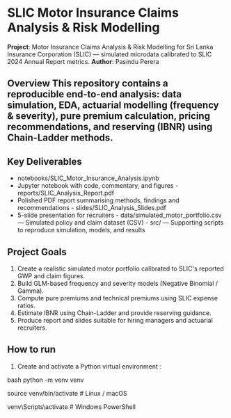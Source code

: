 # SLIC Motor Insurance Claims Analysis & Risk Modelling 

**Project**: Motor Insurance Claims Analysis & Risk Modelling for Sri Lanka Insurance Corporation (SLIC) — simulated microdata calibrated to SLIC 2024 Annual Report metrics. 
**Author**: Pasindu Perera 

## Overview This repository contains a reproducible end-to-end analysis: data simulation, EDA, actuarial modelling (frequency & severity), pure premium calculation, pricing recommendations, and reserving (IBNR) using Chain-Ladder methods.

## Key Deliverables 
- notebooks/SLIC_Motor_Insurance_Analysis.ipynb
- Jupyter notebook with code, commentary, and figures - reports/SLIC_Analysis_Report.pdf
- Polished PDF report summarising methods, findings and recommendations - slides/SLIC_Analysis_Slides.pdf
- 5-slide presentation for recruiters - data/simulated_motor_portfolio.csv — Simulated policy and claim dataset (CSV) - src/ — Supporting scripts to reproduce simulation, models, and results 

## Project Goals 
1. Create a realistic simulated motor portfolio calibrated to SLIC's reported GWP and claim figures.
2. Build GLM-based frequency and severity models (Negative Binomial / Gamma).
3. Compute pure premiums and technical premiums using SLIC expense ratios.
4. Estimate IBNR using Chain-Ladder and provide reserving guidance.
5. Produce report and slides suitable for hiring managers and actuarial recruiters.
  
## How to run 
1. Create and activate a Python virtual environment :

bash
python -m venv venv

source venv/bin/activate # Linux / macOS

venv\Scripts\activate # Windows PowerShell  
